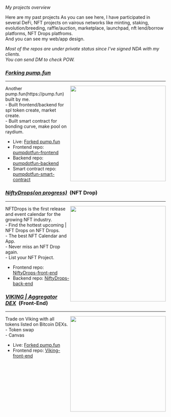 <i>My projects overview</i>

Here are my past projects
As you can see here, I have participated in several DeFi, NFT projects on vairous networks like minting, staking, evolution/breeding, raffle/auction, marketplace, launchpad, nft lend/borrow platforms, NFT Drops platfroms.
<br />
And you can see my web/app design.
<div><i>Most of the repos are under private status since I've signed NDA with my clients.</i></div>
<div><i>You can send DM to check POW.</i></div>

<h3><u><strong><i>Forking pump.fun</i></strong></u></h3>
<hr />

<img align="right" width="300px" src="https://github.com/user-attachments/assets/c7d1da2d-a09f-4e25-a957-befc0ed05ff3">
<div>Another pump.fun(https://pump.fun) built by me.</div>
<div>- Built frontend/backend for spl token create, market create.</div>
<div>- Built smart contract for bonding curve, make pool on raydium.</div>

- Live: <a href="https://pump.m8s.tech">Forked pump.fun</a>
- Frontend repo: <a href="https://github.com/lendon1114/pump.fun-frontend">pumpdotfun-frontend</a>
- Backend repo: <a href="https://github.com/lendon1114/pump.fun-backend">pumpdotfun-backend</a>
- Smart contract repo: <a href="https://github.com/lendon1114/ pump.fun-contract ">pumpdotfun-smart-contract</a>

<h3><u><strong><i>NiftyDrops(on progress)</i></strong></u> &nbsp;(NFT Drop)</h3>
<hr />

<img align="right" width="300px" src="https://github.com/user-attachments/assets/39aa2a4f-2377-49ee-b188-d38a96dff106">
<div>NFTDrops is the first release and event calendar for the growing NFT industry.</div>
<div>- Find the hottest upcoming | NFT Drops on NFT Drops. </div>
<div>- The best NFT Calendar and App.</div>
<div>- Never miss an NFT Drop again. </div>
<div>- List your NFT Project. </div>

- Frontend repo: <a href="https://github.com/lendon1114/Niftydrops">NiftyDrops-front-end</a>
- Backend repo: <a href="https://github.com/lendon1114/NiftyDrops-BE">NiftyDrops-back-end</a>


<h3><u><strong><i>VIKING | Aggregator DEX</i></strong></u> &nbsp;(Front-End)</h3>
<hr />

<img align="right" width="300px" src="https://github.com/user-attachments/assets/34febfb5-6c4c-447e-95f0-1124252e0d38">
<div>Trade on Viking with all tokens listed on Bitcoin DEXs.</div>
<div>- Token swap</div>
<div>- Canvas</div>

- Live: <a href="https://viking-landing-test.vercel.app/">Forked pump.fun</a>
- Frontend repo: <a href="https://github.com/lendon1114/viking-fe">Viking-front-end</a>

